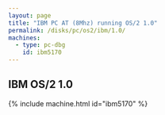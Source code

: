 ```yaml
---
layout: page
title: "IBM PC AT (8Mhz) running OS/2 1.0"
permalink: /disks/pc/os2/ibm/1.0/
machines:
  - type: pc-dbg
    id: ibm5170
---
```


IBM OS/2 1.0
---

{% include machine.html id="ibm5170" %}
